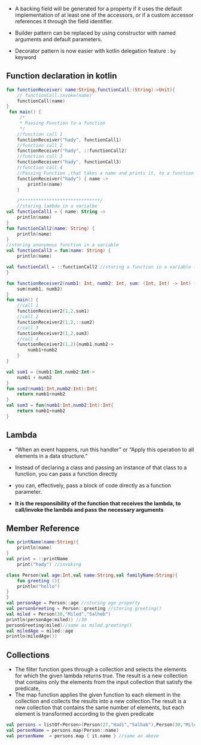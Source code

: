 - A backing field will be generated for a property if it uses the default implementation of at least one of the accessors, or if a custom accessor references it through the field identifier.

- Builder pattern can be replaced by using constructor with named arguments and default parameters.
- Decorator pattern is now easier with kotlin delegation feature : `by` keyword

## Function declaration in kotlin

```kotlin
fun functionReceiver( name:String,functionCall:(String)->Unit){
    // functionCall.invoke(name)
    functionCall(name)
}
 fun main() {
     /*
     * Passing Function to a function
     */
    //function call 1
    functionReceiver("hady", functionCall1)
    //function call 2
    functionReceiver("hady", ::functionCall2)
    //function call 3
    functionReceiver("hady", functionCall3)
    //function call 4
    //Passing Function ,that takes a name and prints it, to a function
    functionReceiver("hady") { name ->
        println(name)
    }

    /******************************/
    //storing lambda in a varialbe
val functionCall1 = { name: String ->
    println(name)
}
fun functionCall2(name: String) {
    println(name)
}
//storing anonymous function in a variable
val functionCall3 = fun(name: String) {
    println(name)

val functionCall = ::functionCall2 //storing a function in a variable (member reference)
}

```

```kotlin
fun functionReceiver2(numb1: Int, numb2: Int, sum: (Int, Int) -> Int) {
    sum(numb1, numb2)
}
fun main() {
    //call 1
    functionReceiver2(1,2,sum1)
    //call 2
    functionReceiver2(1,2,::sum2)
    //call 3
    functionReceiver2(1,2,sum3)
    //call 4
    functionReceiver2(1,2){numb1,numb2->
        numb1+numb2
    }
}

val sum1 = {numb1:Int,numb2:Int->
    numb1 + numb2
}
fun sum2(numb1:Int,numb2:Int):Int{
    return numb1+numb2
}
val sum3 = fun(numb1:Int,numb2:Int):Int{
    return numb1+numb2
}
```

## Lambda

- “When an event happens, run this handler” or
  “Apply this operation to all elements in a data structure.”
- Instead of declaring a class and passing an instance
  of that class to a function, you can pass a function directly
- you can,
  effectively, pass a block of code directly as a function parameter.

- **It is the responsibility of the function that receives the lambda, to call/invoke the lambda and pass the necessary arguments**

## Member Reference

```kotlin
fun printName(name:String){
    println(name)
}
val print = ::printName
    print("hady") //invoking

class Person(val age:Int,val name:String,val familyName:String){
    fun greeting (){
    println("hello")
}
}
val personAge = Person::age //storing age property
val personGreeting = Person::greeting //storing greeting()
val miled = Person(30,"Miled","Salheb")
println(personAge(miled)) //30
personGreeting(miled)//same as miled.greeting()
val miledAge = miled::age
println(miledAge())

```

## Collections

- The filter function goes through a collection and selects the elements for which
  the given lambda returns true. The result is a new collection that contains only the elements from the input collection
  that satisfy the predicate,
- The map function applies the given function to each element in the collection and
  collects the results into a new collection.The result is a new collection that contains the same number of elements, but each
  element is transformed according to the given predicate

```kotlin
val persons = listOf<Person>(Person(27,"Hadi","Salhab"),Person(30,"Miled","Salhab"),Person(26,"Melina","Salhab"))
val personName = persons.map(Person::name)
val personName  = persons.map { it.name } //same as above
```
